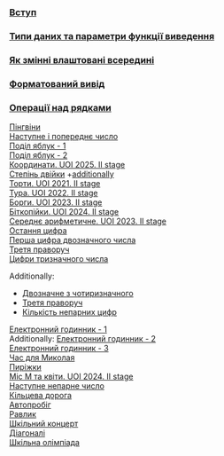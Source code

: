 ### [Вступ](Intro.md)  
### [Типи даних та параметри функції виведення](Типи_даних.md)
### [Як змінні влаштовані всередині](Як_змінні_влаштовані_всередині.md)  
### [Форматований вивід](Форматований_вивід.md)
### [Операції над рядками](Операції_над_рядками.md)   
[Пінгвіни](Пінгвіни.md)  
[Наступне і попереднє число](Наступне_і_попереднє_число.md)  
[Поділ яблук - 1](https://basecamp.eolymp.com/uk/problems/4716)  
[Поділ яблук - 2](https://basecamp.eolymp.com/uk/problems/4717)  
[Координати. UOI 2025. II stage](https://uoi.eolymp.space/uk/problems/345)  
[Степінь двійки](Степінь_двійки.md) +[additionally](https://basecamp.eolymp.com/uk/problems/5050)  
[Торти. UOI 2021. II stage](https://basecamp.eolymp.com/uk/problems/10251)  
[Тура. UOI 2022. II stage](https://basecamp.eolymp.com/uk/problems/10921)  
[Борги. UOI 2023. II stage](https://basecamp.eolymp.com/uk/problems/11300)  
[Біткопійки. UOI 2024. II stage](https://uoi.eolymp.space/uk/problems/238)  
[Середнє арифметичне. UOI 2023. II stage](https://basecamp.eolymp.com/uk/problems/11301)  
[Остання цифра](https://basecamp.eolymp.com/uk/problems/5175)  
[Перша цифра двозначного числа](Перша_цифра_двозначного_числа.md)  
[Третя праворуч](https://basecamp.eolymp.com/uk/problems/8602)  
[Цифри тризначного числа](https://basecamp.eolymp.com/uk/problems/8599)  

Additionally:
- [Двозначне з чотиризначного](https://basecamp.eolymp.com/uk/problems/949)   
- [Третя праворуч](https://basecamp.eolymp.com/uk/problems/8602)   
- [Кількість непарних цифр](https://basecamp.eolymp.com/uk/problems/8889)

[Електронний годинник - 1](https://basecamp.eolymp.com/uk/problems/9933)  
Additionally: [Електронний годинник - 2](https://basecamp.eolymp.com/uk/problems/10229)  
[Електронний годинник - 3](https://basecamp.eolymp.com/uk/problems/9934)  
[Час для Миколая](https://basecamp.eolymp.com/uk/problems/514)  
[Пиріжки](https://basecamp.eolymp.com/uk/problems/7336)  
[Міс М та квіти. UOI 2024. II stage](https://uoi.eolymp.space/uk/problems/239)  
[Наступне непарне число](https://basecamp.eolymp.com/uk/problems/8887)  
[Кільцева дорога](Кільцева_дорога.md)  
[Автопробіг](Автопробіг.md)  
[Равлик](Равлик.md)  
[Шкільний концерт](https://basecamp.eolymp.com/uk/problems/8810)  
[Діагоналі](https://basecamp.eolymp.com/uk/problems/942)  
[Шкільна олімпіада](https://basecamp.eolymp.com/uk/problems/6272)
